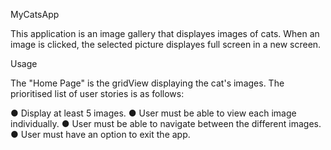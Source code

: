 MyCatsApp

This application is an image gallery that displayes images of cats. When an image is clicked, the selected picture displayes full screen in a new screen.  

Usage

The "Home Page" is the gridView displaying the cat's images. 
The prioritised list of user stories is as follows:

● Display at least 5 images.
● User must be able to view each image individually.
● User must be able to navigate between the different images.
● User must have an option to exit the app.


